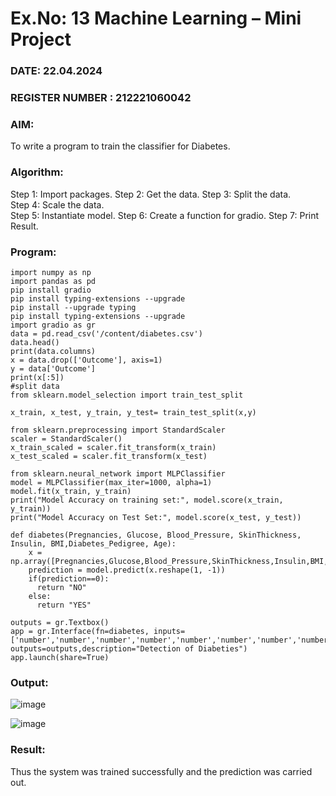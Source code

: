 # Ex.No: 13 Machine Learning – Mini Project  
### DATE: 22.04.2024                                                                          
### REGISTER NUMBER : 212221060042
### AIM: 
To write a program to train the classifier for Diabetes.
###  Algorithm:
Step 1: Import packages. 
Step 2: Get the data.
Step 3: Split the data.  
Step 4: Scale the data.  
Step 5: Instantiate model. 
Step 6: Create a function for gradio.
Step 7: Print Result.

### Program:
```
import numpy as np
import pandas as pd
pip install gradio
pip install typing-extensions --upgrade
pip install --upgrade typing
pip install typing-extensions --upgrade
import gradio as gr
data = pd.read_csv('/content/diabetes.csv')
data.head()
print(data.columns)
x = data.drop(['Outcome'], axis=1)
y = data['Outcome']
print(x[:5])
#split data
from sklearn.model_selection import train_test_split

x_train, x_test, y_train, y_test= train_test_split(x,y)

from sklearn.preprocessing import StandardScaler
scaler = StandardScaler()
x_train_scaled = scaler.fit_transform(x_train)
x_test_scaled = scaler.fit_transform(x_test)

from sklearn.neural_network import MLPClassifier
model = MLPClassifier(max_iter=1000, alpha=1)
model.fit(x_train, y_train)
print("Model Accuracy on training set:", model.score(x_train, y_train))
print("Model Accuracy on Test Set:", model.score(x_test, y_test))

def diabetes(Pregnancies, Glucose, Blood_Pressure, SkinThickness, Insulin, BMI,Diabetes_Pedigree, Age):
    x = np.array([Pregnancies,Glucose,Blood_Pressure,SkinThickness,Insulin,BMI,Diabetes_Pedigree,Age])
    prediction = model.predict(x.reshape(1, -1))
    if(prediction==0):
      return "NO"
    else:
      return "YES"

outputs = gr.Textbox()
app = gr.Interface(fn=diabetes, inputs=['number','number','number','number','number','number','number','number'], outputs=outputs,description="Detection of Diabeties")
app.launch(share=True)
```

### Output:

![image](https://github.com/DHANUSH-G11/AI_Lab_2023-24/assets/161037212/d68aa6a6-8901-4ce0-a6e0-ca1a6ff435b3)


![image](https://github.com/DHANUSH-G11/AI_Lab_2023-24/assets/161037212/618d2c2f-cfa3-4ff7-926b-0990145d1b65)

### Result:
Thus the system was trained successfully and the prediction was carried out.
